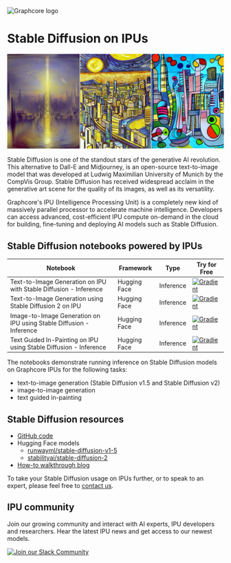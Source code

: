<picture>
  <source media="(prefers-color-scheme: dark)" srcset="https://user-images.githubusercontent.com/81682248/226963550-21eaaf59-ee3c-49a9-8e75-b76d740ddd09.png">
  <img width="300" alt="Graphcore logo" src="https://user-images.githubusercontent.com/81682248/226963440-9cae0ac4-ebf5-407a-9870-5679e434cada.png">
</picture>

# Stable Diffusion on IPUs

![Images generated by Stable Diffusion model](stable-diffusion-header.jpg)

Stable Diffusion is one of the standout stars of the generative AI revolution. This alternative to Dall-E and Midjourney, is an open-source text-to-image model that was developed at Ludwig Maximilian University of Munich by the CompVis Group. Stable Diffusion has received widespread acclaim in the generative art scene for the quality of its images, as well as its versatility.

Graphcore's IPU (Intelligence Processing Unit) is a completely new kind of massively parallel processor to accelerate machine intelligence. Developers can access advanced, cost-efficient IPU compute on-demand in the cloud for building, fine-tuning and deploying AI models such as Stable Diffusion.


## Stable Diffusion notebooks powered by IPUs

| Notebook | Framework | Type | Try for Free
| ------------- | ------------- | ------------- | ------------- |
| Text-to-Image Generation on IPU with Stable Diffusion - Inference | Hugging Face | Inference | [![Gradient](https://assets.paperspace.io/img/gradient-badge.svg)]()
| Text-to-Image Generation using Stable Diffusion 2 on IPU | Hugging Face | Inference | [![Gradient](https://assets.paperspace.io/img/gradient-badge.svg)]()
| Image-to-Image Generation on IPU using Stable Diffusion - Inference | Hugging Face | Inference | [![Gradient](https://assets.paperspace.io/img/gradient-badge.svg)]()
| Text Guided In-Painting on IPU using Stable Diffusion - Inference | Hugging Face | Inference | [![Gradient](https://assets.paperspace.io/img/gradient-badge.svg)]()

The notebooks demonstrate running inference on Stable Diffusion models on Graphcore IPUs for the following tasks:
* text-to-image generation (Stable Diffusion v1.5 and Stable Diffusion v2)
* image-to-image generation
* text guided in-painting

## Stable Diffusion resources

* [GitHub code](https://github.com/graphcore/Gradient-HuggingFace/tree/main/stable-diffusion)
* Hugging Face models
  * [runwayml/stable-diffusion-v1-5](https://huggingface.co/runwayml/stable-diffusion-v1-5)
  * [stabilityai/stable-diffusion-2](https://huggingface.co/stabilityai/stable-diffusion-2)
* [How-to walkthrough blog](https://www.graphcore.ai/posts/how-to-run-stable-diffusion-inference-on-ipus-with-paperspace)

To take your Stable Diffusion usage on IPUs further, or to speak to an expert, please feel free to [contact us](https://www.graphcore.ai/contact).

## IPU community

Join our growing community and interact with AI experts, IPU developers and researchers. Hear the latest IPU news and get access to our newest models.

[![Join our Slack Community](https://img.shields.io/badge/Slack-Join%20Graphcore's%20Community-blue?style=flat-square&logo=slack)](https://www.graphcore.ai/join-community)
